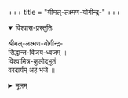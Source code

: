 +++
title = "श्रीमल्-लक्ष्मण-योगीन्द्र-"
+++
<details open><summary>विश्वास-प्रस्तुतिः</summary>

श्रीमल्-लक्ष्मण-योगीन्द्र-  
सिद्धान्त-विजय-ध्वजम् ।  
विश्वामित्र-कुलोद्भूतं  
वरदार्यम् अहं भजे ॥  
</details>

<details><summary>मूलम्</summary>

श्रीमल्लक्ष्मण योगीन्द्र सिद्धान्त विजयध्वजम् ।
विश्वामित्र कुलोद्भूतं वरदार्यमहं भजे ॥  
</details>
